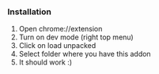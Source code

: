 ### Installation

1) Open chrome://extension
2) Turn on dev mode (right top menu)
3) Click on load unpacked
4) Select folder where you have this addon
5) It should work :)
